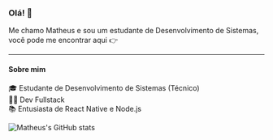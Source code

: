 ### Olá! 👋

Me chamo Matheus e sou um estudante de Desenvolvimento de Sistemas, você pode me encontrar aqui 👉 [<img height="16" width="16" src="https://cdn.simpleicons.org/linkedin" />]([https://google.com](https://www.linkedin.com/in/matheus-alves-035292286/))


-----

#### Sobre mim

🎓 Estudante de Desenvolvimento de Sistemas (Técnico) <br>
👨‍💻 Dev Fullstack <br>
📚 Entusiasta de React Native e Node.js <br>

![Matheus's GitHub stats](https://github-readme-stats.vercel.app/api?username=matheuscursino&show_icons=true&theme=dark)


<!--
**matheuscursino/matheuscursino** is a ✨ _special_ ✨ repository because its `README.md` (this file) appears on your GitHub profile.

Here are some ideas to get you started:

- 🔭 I’m currently working on ...
- 🌱 I’m currently learning ...
- 👯 I’m looking to collaborate on ...
- 🤔 I’m looking for help with ...
- 💬 Ask me about ...
- 📫 How to reach me: ...
- 😄 Pronouns: ...
- ⚡ Fun fact: ...
-->
